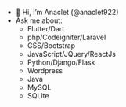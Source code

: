 - 👋 Hi, I’m Anaclet (@anaclet922)
- Ask me about:
    - Flutter/Dart
    - php/Codeigniter/Laravel
    - CSS/Bootstrap
    - JavaScript/JQuery/ReactJs
    - Python/Django/Flask
    - Wordpress
    - Java
    - MySQL
    - SQLite 

<!---
anaclet922/anaclet922 is a ✨ special ✨ repository because its `README.md` (this file) appears on your GitHub profile.
You can click the Preview link to take a look at your changes.
--->

